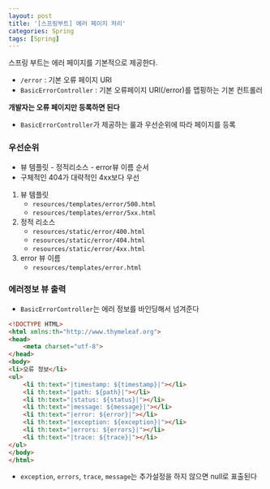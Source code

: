 ```yaml
---
layout: post
title: '[스프링부트] 에러 페이지 처리'
categories: Spring
tags: [Spring]
---
```

스프링 부트는 에러 페이지를 기본적으로 제공한다.  
- `/error` : 기본 오류 페이지 URI
- `BasicErrorController` : 기본 오류페이지 URI(/error)를 맵핑하는 기본 컨트롤러

**개발자는 오류 페이지만 등록하면 된다**
- `BasicErrorController`가 제공하는 룰과 우선순위에 따라 페이지를 등록

### 우선순위 
- 뷰 템플릿 - 정적리소스 - error뷰 이름 순서
- 구체적인 404가 대략적인 4xx보다 우선

1. 뷰 템플릿
   - `resources/templates/error/500.html` 
   - `resources/templates/error/5xx.html` 
2. 정적 리소스
   -  `resources/static/error/400.html`
   -  `resources/static/error/404.html`
   -  `resources/static/error/4xx.html`
3. error 뷰 이름
   - `resources/templates/error.html`


### 에러정보 뷰 출력
- `BasicErrorController`는 에러 정보를 바인딩해서 넘겨준다

```html
<!DOCTYPE HTML>
<html xmlns:th="http://www.thymeleaf.org">
<head>
    <meta charset="utf-8">
</head>
<body>
<li>오류 정보</li> 
<ul>
    <li th:text="|timestamp: ${timestamp}|"></li>
    <li th:text="|path: ${path}|"></li>
    <li th:text="|status: ${status}|"></li>
    <li th:text="|message: ${message}|"></li>
    <li th:text="|error: ${error}|"></li>
    <li th:text="|exception: ${exception}|"></li>
    <li th:text="|errors: ${errors}|"></li>
    <li th:text="|trace: ${trace}|"></li>
</ul>
</body>
</html>
```

- `exception`, `errors`, `trace`, `message`는 추가설정을 하지 않으면 null로 표출된다